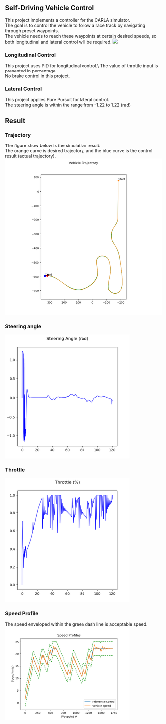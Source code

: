 ## Self-Driving Vehicle Control
This project implements a controller for the CARLA simulator.\
The goal is to control the vehicle to follow a race track by navigating through preset waypoints.\
The vehicle needs to reach these waypoints at certain desired speeds, so both longitudinal and lateral control will be required.
<img src="https://github.com/jhchang903/SelfDrivingCar/blob/master/C1_Final_Vehicle_Control/controller_output/SimResultGIF.gif" width="400">

### Longitudinal Control
This project uses PID for longitudinal control.\ 
The value of throttle input is presented in percentage.\
No brake control in this project.

### Lateral Control
This project applies Pure Pursuit for lateral control.\
The steering angle is within the range from -1.22 to 1.22 (rad)

## Result

### Trajectory
The figure show below is the simulation result.\
The orange curve is desired trajectory, and the blue curve is the control result (actual trajectory).\
<img src="https://github.com/jhchang903/SelfDrivingCar/blob/master/C1_Final_Vehicle_Control/controller_output/trajectory.png" width="700" >

### Steering angle
<img src="https://github.com/jhchang903/SelfDrivingCar/blob/master/C1_Final_Vehicle_Control/controller_output/steer_output2.png" width="400">

### Throttle
<img src="https://github.com/jhchang903/SelfDrivingCar/blob/master/C1_Final_Vehicle_Control/controller_output/throttle_output2.png" width="400">

### Speed Profile
The speed enveloped within the green dash line is acceptable speed.\
<img src="https://github.com/jhchang903/SelfDrivingCar/blob/master/C1_Final_Vehicle_Control/controller_output/Speed%20profile.png" width="400">
